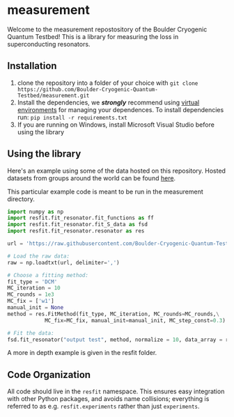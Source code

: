 # measurement
Welcome to the measurement repostository of the Boulder Cryogenic Quantum Testbed! This is a library for measuring the loss in superconducting resonators. 

## Installation
1. clone the repository into a folder of your choice with `git clone https://github.com/Boulder-Cryogenic-Quantum-Testbed/measurement.git`
2. Install the dependencies, we ***strongly*** recommend using [virtual environments](https://packaging.python.org/guides/installing-using-pip-and-virtual-environments/) for managing your dependences. To install dependencies run:
  `pip install -r requirements.txt`
3. If you are running on Windows, install Microsoft Visual Studio before using the library
 
## Using the library

Here's an example using some of the data hosted on this repository. Hosted
datasets from groups around the world can be found [here](/cryores/test_data).

This particular example code is meant to be run in the measurement directory.

```python
import numpy as np
import resfit.fit_resonator.fit_functions as ff
import resfit.fit_resonator.fit_S_data as fsd
import resfit.fit_resonator.resonator as res

url = 'https://raw.githubusercontent.com/Boulder-Cryogenic-Quantum-Testbed/measurement/master/cryores/test_data/AWR/AWR_Data.csv'

# Load the raw data:
raw = np.loadtxt(url, delimiter=',')

# Choose a fitting method:
fit_type = 'DCM'
MC_iteration = 10
MC_rounds = 1e3
MC_fix = ['w1']
manual_init = None
method = res.FitMethod(fit_type, MC_iteration, MC_rounds=MC_rounds,\
            MC_fix=MC_fix, manual_init=manual_init, MC_step_const=0.3)

# Fit the data:
fsd.fit_resonator("output test", method, normalize = 10, data_array = raw)
```

A more in depth example is given in the resfit folder.


## Code Organization

All code should live in the `resfit` namespace. This ensures easy integration
with other Python packages, and avoids name collisions; everything is referred
to as e.g. `resfit.experiments` rather than just `experiments`.
